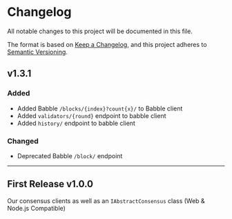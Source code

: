# Changelog

All notable changes to this project will be documented in this file.

The format is based on [Keep a Changelog](https://keepachangelog.com/en/1.0.0/),
and this project adheres to [Semantic Versioning](https://semver.org/spec/v2.0.0.html).

## v1.3.1

### Added

-   Added Babble `/blocks/{index}?count{x}/` to Babble client
-   Added `validators/{round}` endpoint to babble client
-   Added `history/` endpoint to babble client

### Changed

-   Deprecated Babble `/block/` endpoint

---

## First Release v1.0.0

Our consensus clients as well as an `IAbstractConsensus` class (Web & Node.js Compatible)
